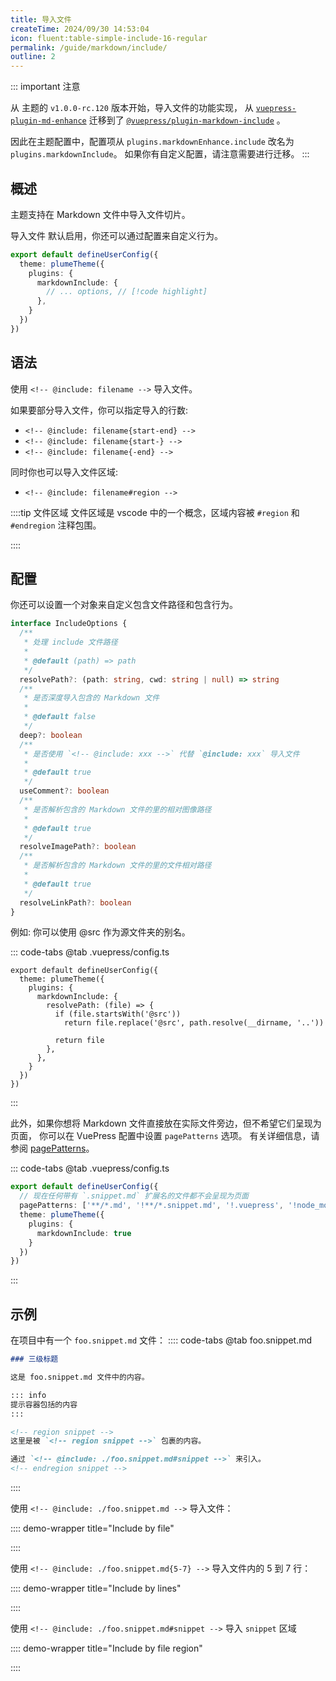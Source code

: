 ```yaml
---
title: 导入文件
createTime: 2024/09/30 14:53:04
icon: fluent:table-simple-include-16-regular
permalink: /guide/markdown/include/
outline: 2
---
```


::: important 注意

从 主题的 `v1.0.0-rc.120` 版本开始，导入文件的功能实现，
从 [`vuepress-plugin-md-enhance`](https://plugin-md-enhance.vuejs.press)
迁移到了 [`@vuepress/plugin-markdown-include`](https://ecosystem.vuejs.press/zh/plugins/markdown/markdown-include.html) 。

因此在主题配置中，配置项从 `plugins.markdownEnhance.include` 改名为 `plugins.markdownInclude`。
如果你有自定义配置，请注意需要进行迁移。
:::

## 概述

主题支持在 Markdown 文件中导入文件切片。

导入文件 默认启用，你还可以通过配置来自定义行为。

```ts title=".vuepress/config.ts"
export default defineUserConfig({
  theme: plumeTheme({
    plugins: {
      markdownInclude: {
        // ... options, // [!code highlight]
      },
    }
  })
})
```

## 语法

使用 `<!-- @include: filename -->` 导入文件。

如果要部分导入文件，你可以指定导入的行数:

- `<!-- @include: filename{start-end} -->`
- `<!-- @include: filename{start-} -->`
- `<!-- @include: filename{-end} -->`

同时你也可以导入文件区域:

- `<!-- @include: filename#region -->`

::::tip 文件区域
文件区域是 vscode 中的一个概念，区域内容被 `#region` 和 `#endregion` 注释包围。

<!-- @include: ../../snippet/include-1.snippet.md -->
::::

## 配置

你还可以设置一个对象来自定义包含文件路径和包含行为。

```ts
interface IncludeOptions {
  /**
   * 处理 include 文件路径
   *
   * @default (path) => path
   */
  resolvePath?: (path: string, cwd: string | null) => string
  /**
   * 是否深度导入包含的 Markdown 文件
   *
   * @default false
   */
  deep?: boolean
  /**
   * 是否使用 `<!-- @include: xxx -->` 代替 `@include: xxx` 导入文件
   *
   * @default true
   */
  useComment?: boolean
  /**
   * 是否解析包含的 Markdown 文件的里的相对图像路径
   *
   * @default true
   */
  resolveImagePath?: boolean
  /**
   * 是否解析包含的 Markdown 文件的里的文件相对路径
   *
   * @default true
   */
  resolveLinkPath?: boolean
}
```

例如: 你可以使用 @src 作为源文件夹的别名。

::: code-tabs
@tab .vuepress/config.ts

```ts{5-11}
export default defineUserConfig({
  theme: plumeTheme({
    plugins: {
      markdownInclude: {
        resolvePath: (file) => {
          if (file.startsWith('@src'))
            return file.replace('@src', path.resolve(__dirname, '..'))

          return file
        },
      },
    }
  })
})
```

:::

此外，如果你想将 Markdown 文件直接放在实际文件旁边，但不希望它们呈现为页面，
你可以在 VuePress 配置中设置 `pagePatterns` 选项。
有关详细信息，请参阅 [pagePatterns](https://vuejs.press/zh/reference/config.html#pagepatterns)。

::: code-tabs
@tab .vuepress/config.ts

```ts
export default defineUserConfig({
  // 现在任何带有 `.snippet.md` 扩展名的文件都不会呈现为页面
  pagePatterns: ['**/*.md', '!**/*.snippet.md', '!.vuepress', '!node_modules'], // [!code ++]
  theme: plumeTheme({
    plugins: {
      markdownInclude: true
    }
  })
})
```

:::

## 示例

在项目中有一个 `foo.snippet.md` 文件：
:::: code-tabs
@tab foo.snippet.md

```md
### 三级标题

这是 foo.snippet.md 文件中的内容。

::: info
提示容器包括的内容
:::

<!-- region snippet -->
这里是被 `<!-- region snippet -->` 包裹的内容。

通过 `<!-- @include: ./foo.snippet.md#snippet -->` 来引入。
<!-- endregion snippet -->
```

::::

使用 `<!-- @include: ./foo.snippet.md -->` 导入文件：

:::: demo-wrapper title="Include by file"
<!-- @include: ../../snippet/include-2.snippet.md -->
::::

使用 `<!-- @include: ./foo.snippet.md{5-7} -->` 导入文件内的 5 到 7 行：

:::: demo-wrapper title="Include by lines"
<!-- @include: ../../snippet/include-2.snippet.md{5-7} -->
::::

使用 `<!-- @include: ./foo.snippet.md#snippet -->` 导入 `snippet` 区域

:::: demo-wrapper title="Include by file region"
<!-- @include: ../../snippet/include-2.snippet.md#snippet -->
::::
